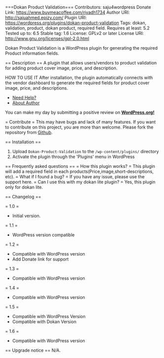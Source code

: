 ===Dokan Product Validation===
Contributors: saju4wordpress
Donate Link: https://www.buymeacoffee.com/riyadh1734
Author URI:  http://sajuahmed.epizy.com/
Plugin URI: https://wordpress.org/plugins/dokan-product-validation
Tags: dokan, validation, product, dokan product, required field.
Requires at least: 5.2
Tested up to: 6.5
Stable tag: 1.6
License: GPLv2 or later 
License URI: http://www.gnu.org/licenses/gpl-2.0.html

Dokan Product Validation is a WordPress plugin for generating the required Product information fields.

== Description ==
A plugin that allows users/vendors to product validation for adding product cover image, price, and description.

HOW TO USE IT
After installation, the plugin automatically connects with the vendor dashboard to generate the required fields for product cover image, price, and descriptions. 


*   [Need Help?](http://sajuahmed.epizy.com/)		
*   [About Author](http://sajuahmed.epizy.com/)


You can make my day by submitting a positive review on <a href="https://wordpress.org/support/plugin/dokan-product-validation/reviews/" target="_blank"><strong>WordPress.org!</strong></a></p>

= Contribute =
This may have bugs and lack of many features. If you want to contribute on this project, you are more than welcome. Please fork the repository from [Github](https://github.com/Riyadh1734/dokan-product-validation).

== Installation ==
1. Upload `Dokan-Product-Validation` to the `/wp-content/plugins/` directory
2. Activate the plugin through the 'Plugins' menu in WordPress

== Frequently asked questions ==
= How this plugin works? =
This plugin will add a required field in each products(Price,image,short-descriptions, etc).
= What if I found a bug? =
If you have any issue, please use the support here.
= Can I use this with my dokan lite plugin? =
Yes, this plugin only for dokan lite.

== Changelog ==

= 1.0 =

* Initial version.

= 1.1 =

* WordPress version compatible

= 1.2 =

* Compatible with WordPress version
* Add Donate link for support

= 1.3 =

* Compatible with WordPress version

= 1.4 =

* Compatible with WordPress version

= 1.5 =
* Compatible with WordPress Version
* Compatible with Dokan Version

= 1.6 =

* Compatible with WordPress version

== Upgrade notice ==
N/A.